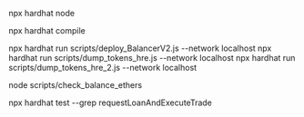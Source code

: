 

npx hardhat node

npx hardhat compile

npx hardhat run scripts/deploy_BalancerV2.js --network localhost
npx hardhat run scripts/dump_tokens_hre.js --network localhost
npx hardhat run scripts/dump_tokens_hre_2.js --network localhost

node scripts/check_balance_ethers

npx hardhat test --grep requestLoanAndExecuteTrade